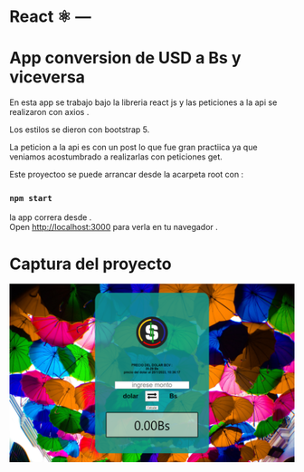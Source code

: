 
# React ⚛️  — 

# App conversion de USD a Bs y viceversa

En esta app se trabajo bajo la libreria react js y las peticiones a la api se realizaron con axios .

Los estilos se dieron con bootstrap 5.

La peticion a la api es con un post lo que fue gran practiica ya que veniamos acostumbrado a realizarlas con peticiones get.

Este proyectoo se puede arrancar desde la acarpeta root con :

### `npm start`

la app correra desde .\
Open [http://localhost:3000](http://localhost:3000) para verla en tu navegador .


# Captura del proyecto


![Screenshot_2023_01_11-3](./src/convercio.png)
